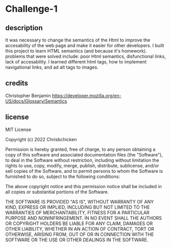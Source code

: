 # Challenge-1
## description
It was necessary to change the semantics of the Html to improve the accesability of the web page and make it easier for other developers.
I built this project to learn HTML semantics (and because it's homework).
problems that were solved include: poor Html semantics, disfunctional links, lack of accesability. 
I learned different html tags, how to implement navigational links, and ad alt tags to images.

## credits
Christopher Benjamin
https://developer.mozilla.org/en-US/docs/Glossary/Semantics


## license
MIT License

Copyright (c) 2022 Chrisbchicken

Permission is hereby granted, free of charge, to any person obtaining a copy
of this software and associated documentation files (the "Software"), to deal
in the Software without restriction, including without limitation the rights
to use, copy, modify, merge, publish, distribute, sublicense, and/or sell
copies of the Software, and to permit persons to whom the Software is
furnished to do so, subject to the following conditions:

The above copyright notice and this permission notice shall be included in all
copies or substantial portions of the Software.

THE SOFTWARE IS PROVIDED "AS IS", WITHOUT WARRANTY OF ANY KIND, EXPRESS OR
IMPLIED, INCLUDING BUT NOT LIMITED TO THE WARRANTIES OF MERCHANTABILITY,
FITNESS FOR A PARTICULAR PURPOSE AND NONINFRINGEMENT. IN NO EVENT SHALL THE
AUTHORS OR COPYRIGHT HOLDERS BE LIABLE FOR ANY CLAIM, DAMAGES OR OTHER
LIABILITY, WHETHER IN AN ACTION OF CONTRACT, TORT OR OTHERWISE, ARISING FROM,
OUT OF OR IN CONNECTION WITH THE SOFTWARE OR THE USE OR OTHER DEALINGS IN THE
SOFTWARE.

